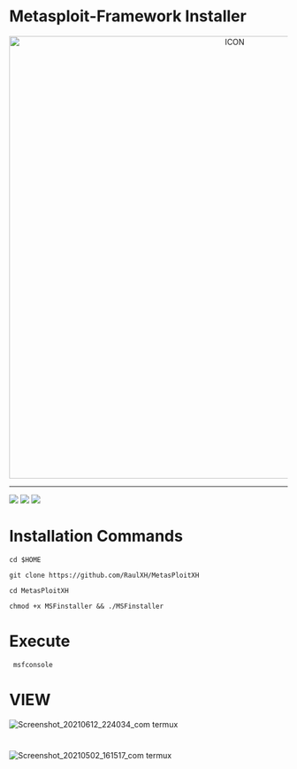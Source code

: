 # Metasploit-Framework Installer
<p align="center"><img src="https://www.diegomacedo.com.br/wp-content/uploads/2016/09/Metasploit-msf.png" alt="ICON" align="center" border="0" width="800" height="auto"></p>
<hr>

![](https://img.shields.io/github/stars/RaulXH/MetasPloitXH?style=flat-square&logo=Github) ![](https://badges.pufler.dev/visits/RaulXH/MetasPloitXH?style=flat-square&logo=Github) ![](https://img.shields.io/badge/Metasploit-Termux-green?style=for-the-badge&logo=Github)

# Installation Commands
```
cd $HOME

git clone https://github.com/RaulXH/MetasPloitXH

cd MetasPloitXH

chmod +x MSFinstaller && ./MSFinstaller

```

# Execute
```
 msfconsole

```
# VIEW 

![Screenshot_20210612_224034_com termux](https://user-images.githubusercontent.com/77165035/121794607-4b7bb780-cbcf-11eb-8f08-fd8eac1c1219.jpg)

#
![Screenshot_20210502_161517_com termux](https://user-images.githubusercontent.com/77165035/118563164-ae467400-b733-11eb-9488-92a86c28f13e.jpg)
